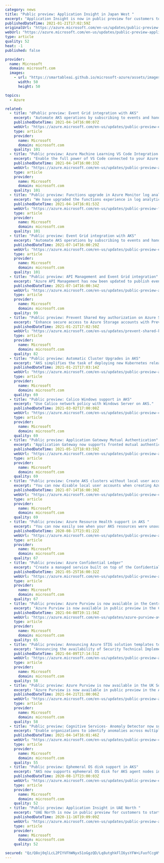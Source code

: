 ```yaml
---
category: news
title: "Public preview: Application Insight in Japan West "
excerpt: "Application Insight is now in public preview for customers to start collecting telemetry and analyzing their services for health in Japan West."
publishedDateTime: 2021-01-21T17:02:59Z
originalUrl: "https://azure.microsoft.com/en-us/updates/public-preview-application-insight-in-japan-west/"
webUrl: "https://azure.microsoft.com/en-us/updates/public-preview-application-insight-in-japan-west/"
type: article
quality: 52
heat: -1
published: false

provider:
  name: Microsoft
  domain: microsoft.com
  images:
    - url: "https://smartableai.github.io/microsoft-azure/assets/images/organizations/microsoft.com-50x50.jpg"
      width: 50
      height: 50

topics:
  - Azure

related:
  - title: "dPublic preview: Event Grid integration with AKS"
    excerpt: "Automate AKS operations by subscribing to events and handling them."
    publishedDateTime: 2021-04-14T16:00:07Z
    webUrl: "https://azure.microsoft.com/en-us/updates/public-preview-event-grid-integration-with-aks/"
    type: article
    provider:
      name: Microsoft
      domain: microsoft.com
    quality: 101
  - title: "Public preview: Azure Machine Learning VS Code Integration "
    excerpt: "Enable the full power of VS Code connected to your Azure Machine Learning Compute with multiple new editing tasks."
    publishedDateTime: 2021-04-14T16:00:33Z
    webUrl: "https://azure.microsoft.com/en-us/updates/public-preview-azure-machine-learning-vs-code-integration/"
    type: article
    provider:
      name: Microsoft
      domain: microsoft.com
    quality: 101
  - title: "Public preview: Functions upgrade in Azure Monitor log analytics"
    excerpt: "We have upgraded the functions experience in log analytics, providing new UI and capabilities to allow you to do more with functions."
    publishedDateTime: 2021-04-14T16:01:53Z
    webUrl: "https://azure.microsoft.com/en-us/updates/public-preview-functions-upgrade-in-azure-monitor-log-analytics/"
    type: article
    provider:
      name: Microsoft
      domain: microsoft.com
    quality: 101
  - title: "Public preview: Event Grid integration with AKS"
    excerpt: "Automate AKS operations by subscribing to events and handling them."
    publishedDateTime: 2021-07-14T16:00:29Z
    webUrl: "https://azure.microsoft.com/en-us/updates/public-preview-event-grid-integration-with-aks-3/"
    type: article
    provider:
      name: Microsoft
      domain: microsoft.com
    quality: 101
  - title: "Public preview: API Management and Event Grid integration"
    excerpt: "Azure API Management has now been updated to publish events to Event Grid."
    publishedDateTime: 2021-07-14T16:00:34Z
    webUrl: "https://azure.microsoft.com/en-us/updates/public-preview-api-management-and-event-grid-integration/"
    type: article
    provider:
      name: Microsoft
      domain: microsoft.com
    quality: 99
  - title: "Public preview: Prevent Shared Key authorization on Azure Storage accounts "
    excerpt: "Enhance secure access to Azure Storage accounts with Prevent Shared Key authorization."
    publishedDateTime: 2021-01-21T17:02:50Z
    webUrl: "https://azure.microsoft.com/en-us/updates/prevent-shared-key-authorization-on-azure-storage-accounts/"
    type: article
    provider:
      name: Microsoft
      domain: microsoft.com
    quality: 82
  - title: "Public preview: Automatic Cluster Upgrades in AKS"
    excerpt: "AKS simplifies the task of deploying new Kubernetes releases by enabling users to configure automatic cluster upgrades."
    publishedDateTime: 2021-01-21T17:03:14Z
    webUrl: "https://azure.microsoft.com/en-us/updates/public-preview-automatic-cluster-upgrades-in-aks/"
    type: article
    provider:
      name: Microsoft
      domain: microsoft.com
    quality: 69
  - title: "Public preview: Calico Windows support in AKS"
    excerpt: "Use Calico network policy with Windows Server on AKS."
    publishedDateTime: 2021-03-02T17:00:08Z
    webUrl: "https://azure.microsoft.com/en-us/updates/public-preview-calico-windows-support-in-aks/"
    type: article
    provider:
      name: Microsoft
      domain: microsoft.com
    quality: 69
  - title: "Public preview: Application Gateway Mutual Authentication"
    excerpt: "Application Gateway now supports fronted mutual authentication and listener specific SSL policies."
    publishedDateTime: 2021-05-12T18:03:59Z
    webUrl: "https://azure.microsoft.com/en-us/updates/public-preview-application-gateway-mutual-authentication/"
    type: article
    provider:
      name: Microsoft
      domain: microsoft.com
    quality: 69
  - title: "Public preview: Create AKS clusters without local user accounts "
    excerpt: "You can now disable local user accounts when creating Azure Active Directory integrated Azure Kubernetes Service clusters. "
    publishedDateTime: 2021-07-14T16:00:30Z
    webUrl: "https://azure.microsoft.com/en-us/updates/public-preview-create-aks-clusters-without-local-user-accounts-2/"
    type: article
    provider:
      name: Microsoft
      domain: microsoft.com
    quality: 69
  - title: "Public preview: Azure Resource Health support in AKS "
    excerpt: "You can now easily see when your AKS resources were unavailable due to any problems encountered as well as under any maintenance operation."
    publishedDateTime: 2020-08-17T23:01:22Z
    webUrl: "https://azure.microsoft.com/en-us/updates/public-preview-azure-resource-health-support-in-aks/"
    type: article
    provider:
      name: Microsoft
      domain: microsoft.com
    quality: 67
  - title: "Public preview: Azure Confidential Ledger"
    excerpt: "Create a managed service built on top of the Confidential Consortium Framework that spins up a permissioned blockchain network of nodes within Azure confidential computing."
    publishedDateTime: 2021-05-25T16:00:32Z
    webUrl: "https://azure.microsoft.com/en-us/updates/public-preview-azure-confidential-ledger/"
    type: article
    provider:
      name: Microsoft
      domain: microsoft.com
    quality: 67
  - title: "Public preview: Azure Purview is now available in the Central India region"
    excerpt: "Azure Purview is now available in public preview in the Central India region. You can now provision Azure Purview accounts in these regions as a public preview offering. "
    publishedDateTime: 2021-04-08T19:11:56Z
    webUrl: "https://azure.microsoft.com/en-us/updates/azure-purview-available-in-public-preview-in-central-india/"
    type: article
    provider:
      name: Microsoft
      domain: microsoft.com
    quality: 65
  - title: "Public preview: Announcing Azure STIG solution templates to accelerate compliance for DoD"
    excerpt: "Announcing the availability of Security Technical Implementation Guide (STIG) solution templates for both Windows and Linux on the Azure Marketplace (commercial) and Azure Government Marketplace."
    publishedDateTime: 2021-04-09T17:14:51Z
    webUrl: "https://azure.microsoft.com/en-us/updates/public-preview-announcing-azure-stig-solution-templates-to-accelerate-compliance-for-dod/"
    type: article
    provider:
      name: Microsoft
      domain: microsoft.com
    quality: 58
  - title: "Public preview: Azure Purview is now available in the UK South and Australia East region"
    excerpt: "Azure Purview is now available in public preview in the Australia East and UK South region. You can now provision Azure Purview accounts in these regions as a public preview offering. "
    publishedDateTime: 2021-04-21T21:00:06Z
    webUrl: "https://azure.microsoft.com/en-us/updates/public-preview-azure-purview-is-now-available-in-the-uk-south-and-austrlia-east-region/"
    type: article
    provider:
      name: Microsoft
      domain: microsoft.com
    quality: 58
  - title: "Public preview: Cognitive Services- Anomaly Detector now supports multivariate anomaly detection​ "
    excerpt: "Enable organizations to identify anomalies across multiple variables with multivariate Anomaly Detector."
    publishedDateTime: 2021-04-14T16:01:46Z
    webUrl: "https://azure.microsoft.com/en-us/updates/public-preview-cognitive-services-anomaly-detector-now-supports-multivariate-anomaly-detection/"
    type: article
    provider:
      name: Microsoft
      domain: microsoft.com
    quality: 55
  - title: "Public preview: Ephemeral OS disk support in AKS"
    excerpt: "AKS now supports ephemeral OS disk for AKS agent nodes in public preview."
    publishedDateTime: 2020-08-17T23:00:03Z
    webUrl: "https://azure.microsoft.com/en-us/updates/public-preview-ephemeral-os-disk-support-in-aks/"
    type: article
    provider:
      name: Microsoft
      domain: microsoft.com
    quality: 52
  - title: "Public preview: Application Insight in UAE North "
    excerpt: "UAE North is now in public preview for customers to start collecting telemetry and analyze their services for health using Application Insight. "
    publishedDateTime: 2020-11-16T19:09:09Z
    webUrl: "https://azure.microsoft.com/en-us/updates/public-preview-application-insight-in-uae-north/"
    type: article
    provider:
      name: Microsoft
      domain: microsoft.com
    quality: 52

secured: "Qz/Q8oj0qlLcL2PIYVFhWNyx51oGgzQD/Lq8utghkFlI6ysYFW+LFuofCcgHY6PUXghEooJsBG8L1mO7urgHhxV66LcMi3dQPsrPVsypCB+8cVUs9CW7TJ6i2W2bbPQz3V+9EbsnikWcnGAn8Wfez2b0bcYmHHVG8/jfvebB2rM4yk/DZUp2XHcCkdT3bxZrgzagz3VgDIkpCgPQEbzLgfNZib8mlAcuLNWCa/IQS68tHX3kFVcltLWBtoS1YXk/K3pcS7D9PR6FH4NtSw/O9GGHMjK+6H3i1O67iYV+e+E43PlD0etssAwZuPmv+BxWCCgcSKYXGRNLE6iufly4i9/gU/6OeqdF/+s0iKzq+o8=;+LgLxOv+HzLTzUd/ExdxWQ=="
---
```


